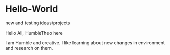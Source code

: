 # Hello-World
new and testing ideas/projects 

Hello All, HumbleTheo here

I am Humble and creative. I like learning about new changes in environment and research on them.        
